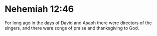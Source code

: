# Nehemiah 12:46

For long ago in the days of David and Asaph there were directors of the singers, and there were songs of praise and thanksgiving to God.
